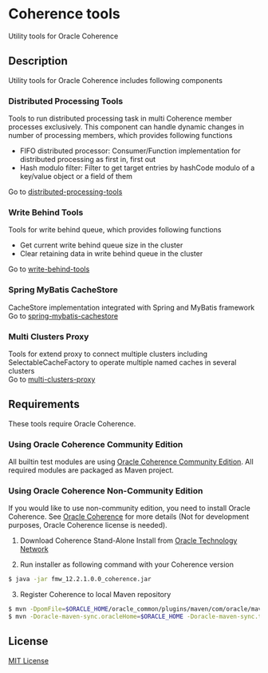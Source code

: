 # Coherence tools
Utility tools for Oracle Coherence

## Description
Utility tools for Oracle Coherence includes following components

### Distributed Processing Tools  
Tools to run distributed processing task in multi Coherence member processes exclusively. This component can handle dynamic changes in number of processing members, which provides following functions
* FIFO distributed processor: Consumer/Function implementation for distributed processing as first in, first out
* Hash modulo filter: Filter to get target entries by hashCode modulo of a key/value object or a field of them

Go to [distributed-processing-tools](distributed-processing-tools)

### Write Behind Tools
Tools for write behind queue, which provides following functions
* Get current write behind queue size in the cluster
* Clear retaining data in write behind queue in the cluster

Go to [write-behind-tools](write-behind-tools)

### Spring MyBatis CacheStore  
CacheStore implementation integrated with Spring and MyBatis framework  
Go to [spring-mybatis-cachestore](spring-mybatis-cachestore)

### Multi Clusters Proxy
Tools for extend proxy to connect multiple clusters including SelectableCacheFactory to operate multiple named caches in several clusters  
Go to [multi-clusters-proxy](multi-clusters-proxy)

## Requirements
These tools require Oracle Coherence.

### Using Oracle Coherence Community Edition
All builtin test modules are using [Oracle Coherence Community Edition](https://coherence.community). All required modules are packaged as Maven project.

### Using Oracle Coherence Non-Community Edition
If you would like to use non-community edition, you need to install Oracle Coherence. 
See [Oracle Coherence](https://www.oracle.com/middleware/technologies/coherence.html) for more details (Not for development purposes, Oracle Coherence license is needed).

1. Download Coherence Stand-Alone Install from [Oracle Technology Network](https://www.oracle.com/middleware/technologies/coherence-downloads.html)

2. Run installer as following command with your Coherence version
```sh
$ java -jar fmw_12.2.1.0.0_coherence.jar
```

3. Register Coherence to local Maven repository
```sh
$ mvn -DpomFile=$ORACLE_HOME/oracle_common/plugins/maven/com/oracle/maven/oracle-maven-sync/12.2.1/oracle-maven-sync-12.2.1.pom -Dfile=$ORACLE_HOME/oracle_common/plugins/maven/com/oracle/maven/oracle-maven-sync/12.2.1/oracle-maven-sync-12.2.1.jar install:install-file
$ mvn -Doracle-maven-sync.oracleHome=$ORACLE_HOME -Doracle-maven-sync.testOnly=false com.oracle.maven:oracle-maven-sync:12.2.1-0-0:push
```

## License
[MIT License](MIT-LICENSE)

